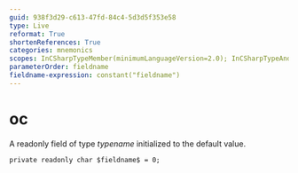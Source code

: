 ```yaml
---
guid: 938f3d29-c613-47fd-84c4-5d3d5f353e58
type: Live
reformat: True
shortenReferences: True
categories: mnemonics
scopes: InCSharpTypeMember(minimumLanguageVersion=2.0); InCSharpTypeAndNamespace(minimumLanguageVersion=2.0)
parameterOrder: fieldname
fieldname-expression: constant("fieldname")
---
```


# oc

A readonly field of type $typename$ initialized to the default value.

```
private readonly char $fieldname$ = 0;
```
